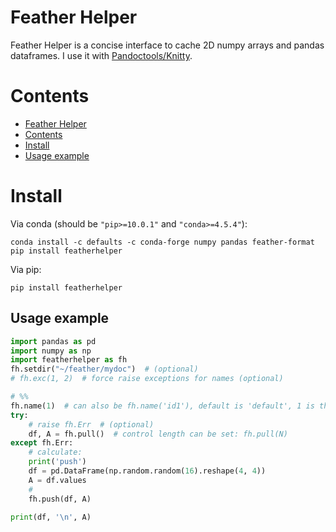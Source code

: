# Feather Helper

Feather Helper is a concise interface to cache 2D numpy arrays and pandas dataframes. I use it with  [Pandoctools/Knitty](https://github.com/kiwi0fruit/pandoctools).


# Contents

* [Feather Helper](#feather-helper)
* [Contents](#contents)
* [Install](#install)
* [Usage example](#usage-example)


# Install

Via conda (should be `"pip>=10.0.1"` and `"conda>=4.5.4"`):

```
conda install -c defaults -c conda-forge numpy pandas feather-format
pip install featherhelper
```

Via pip:

```
pip install featherhelper
```


## Usage example

```py
import pandas as pd
import numpy as np
import featherhelper as fh
fh.setdir("~/feather/mydoc")  # (optional)
# fh.exc(1, 2)  # force raise exceptions for names (optional)

# %%
fh.name(1)  # can also be fh.name('id1'), default is 'default', 1 is the same as '1'
try:
    # raise fh.Err  # (optional)
    df, A = fh.pull()  # control length can be set: fh.pull(N)
except fh.Err:
    # calculate:
    print('push')  
    df = pd.DataFrame(np.random.random(16).reshape(4, 4))
    A = df.values
    #
    fh.push(df, A)

print(df, '\n', A)
```
